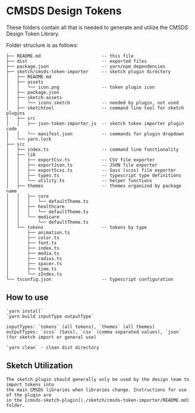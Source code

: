 # CMSDS Design Tokens

These folders contain all that is needed to generate and utilize the CMSDS Design Token Library.

Folder structure is as follows:

    ├── README.md                       -- this file
    ├── dist                            -- exported files
    ├── package.json                    -- yarn/npm dependencies
    ├── sketch/cmsds-token-importer     -- sketch plugin directory
    │   ├── README.md
    │   ├── assets
    │   │   └── icon.png                -- token plugin icon
    │   ├── package.json
    │   ├── sketch-assets
    │   │   └── icons.sketch            -- needed by plugin, not used
    │   ├── sketchtool                  -- command line tool for sketch plugins
    │   ├── src
    │   │   ├── json-token-importer.js  -- sketch token importer plugin code
    │   │   └── manifest.json           -- commands for plugin dropdown
    │   └── yarn.lock
    ├── src
    │   ├── index.ts                    -- command line functionality
    │   ├── lib
    │   │   ├── exportCsv.ts            -- CSV file exporter
    │   │   ├── exportJson.ts           -- JSON file exporter
    │   │   ├── exportScss.ts           -- Sass (scss) file exporter
    │   │   ├── types.ts                -- typescript type definitions
    │   │   └── utility.ts              -- helper functions
    │   ├── themes                      -- themes organized by package name
    │   │   ├── core
    │   │   │   └── defaultTheme.ts
    │   │   ├── healthcare
    │   │   │   └── defaultTheme.ts
    │   │   └── medicare
    │   │       └── defaultTheme.ts
    │   └── tokens                      -- tokens by type
    │       ├── animation.ts
    │       ├── color.ts
    │       ├── font.ts
    │       ├── index.ts
    │       ├── media.ts
    │       ├── radius.ts
    │       ├── spacer.ts
    │       ├── time.ts
    │       └── zIndex.ts
    └── tsconfig.json                   -- typescript configuration

## How to use

    `yarn install`
    `yarn build inputType outputType`

    inputTypes: `tokens` (all tokens), `themes` (all themes)
    outputTypes: `scss` (Sass), `csv` (comma separated values), `json` (for sketch import or general use)

    `yarn clean` - clean dist directory

## Sketch Utilization

    The sketch plugin should generally only be used by the design team to import tokens into
    the main CMSDS libraries when libraries change. Instructions for use of the plugin are
    in the [cmsds-sketch-plugin](./sketch/cmsds-token-importer/README.md) folder.
